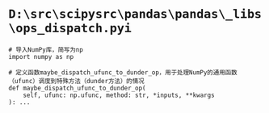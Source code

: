 # `D:\src\scipysrc\pandas\pandas\_libs\ops_dispatch.pyi`

```
# 导入NumPy库，简写为np
import numpy as np

# 定义函数maybe_dispatch_ufunc_to_dunder_op，用于处理NumPy的通用函数（ufunc）调度到特殊方法（dunder方法）的情况
def maybe_dispatch_ufunc_to_dunder_op(
    self, ufunc: np.ufunc, method: str, *inputs, **kwargs
): ...
```